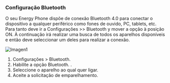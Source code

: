 ### Configuração Bluetooth

O seu Energy Phone dispõe de conexão Bluetooth 4.0 para conectar o dispositivo a qualquer periférico como fones de ouvido, PC, tablets, etc. Para tanto deve ir a Configurações >> Bluetooth y mover a opção à posição ON. À continuação irá realizar uma busca de todos os aparelhos disponíveis e então deve seleccionar um deles para realizar a conexão.

![Imagen1](http://static.energysistem.com/images/manuals/39530/5370806320b03.jpg)

1. Configurações > Bluetooth.
2. Habilite a opção Bluetooth. .
3. Seleccione o aparelho ao qual quer ligar.
4. Aceite a solicitação de emparelhamento.
